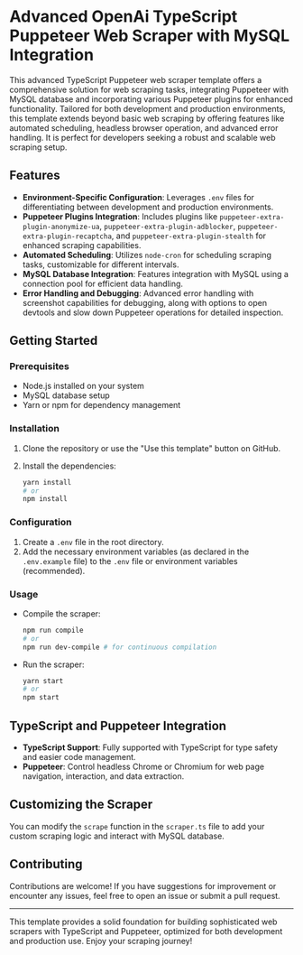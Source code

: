 # Advanced OpenAi TypeScript Puppeteer Web Scraper with MySQL Integration

This advanced TypeScript Puppeteer web scraper template offers a comprehensive solution for web scraping tasks, integrating Puppeteer with MySQL database and incorporating various Puppeteer plugins for enhanced functionality. Tailored for both development and production environments, this template extends beyond basic web scraping by offering features like automated scheduling, headless browser operation, and advanced error handling. It is perfect for developers seeking a robust and scalable web scraping setup.

## Features

- **Environment-Specific Configuration**: Leverages `.env` files for differentiating between development and production environments.
- **Puppeteer Plugins Integration**: Includes plugins like `puppeteer-extra-plugin-anonymize-ua`, `puppeteer-extra-plugin-adblocker`, `puppeteer-extra-plugin-recaptcha`, and `puppeteer-extra-plugin-stealth` for enhanced scraping capabilities.
- **Automated Scheduling**: Utilizes `node-cron` for scheduling scraping tasks, customizable for different intervals.
- **MySQL Database Integration**: Features integration with MySQL using a connection pool for efficient data handling.
- **Error Handling and Debugging**: Advanced error handling with screenshot capabilities for debugging, along with options to open devtools and slow down Puppeteer operations for detailed inspection.

## Getting Started

### Prerequisites

- Node.js installed on your system
- MySQL database setup
- Yarn or npm for dependency management

### Installation

1. Clone the repository or use the "Use this template" button on GitHub.
2. Install the dependencies:

    ```sh
    yarn install
    # or
    npm install
    ```

### Configuration

1. Create a `.env` file in the root directory.
2. Add the necessary environment variables (as declared in the `.env.example` file) to the `.env` file or environment variables (recommended).

### Usage

- Compile the scraper:

    ```sh
    npm run compile
    # or
    npm run dev-compile # for continuous compilation
    ```

- Run the scraper:

    ```sh
    yarn start
    # or
    npm start
    ```

## TypeScript and Puppeteer Integration

- **TypeScript Support**: Fully supported with TypeScript for type safety and easier code management.
- **Puppeteer**: Control headless Chrome or Chromium for web page navigation, interaction, and data extraction.

## Customizing the Scraper

You can modify the `scrape` function in the `scraper.ts` file to add your custom scraping logic and interact with MySQL database.

## Contributing

Contributions are welcome! If you have suggestions for improvement or encounter any issues, feel free to open an issue or submit a pull request.

---

This template provides a solid foundation for building sophisticated web scrapers with TypeScript and Puppeteer, optimized for both development and production use. Enjoy your scraping journey!